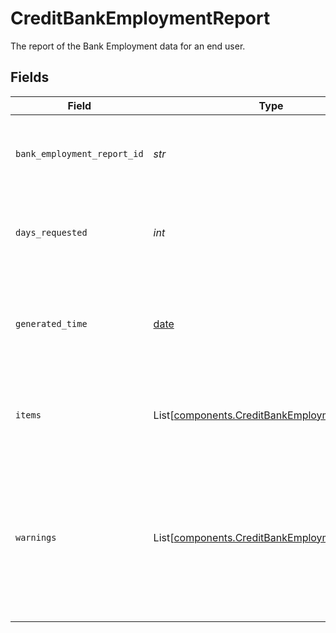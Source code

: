 # CreditBankEmploymentReport

The report of the Bank Employment data for an end user.


## Fields

| Field                                                                                                                                                            | Type                                                                                                                                                             | Required                                                                                                                                                         | Description                                                                                                                                                      |
| ---------------------------------------------------------------------------------------------------------------------------------------------------------------- | ---------------------------------------------------------------------------------------------------------------------------------------------------------------- | ---------------------------------------------------------------------------------------------------------------------------------------------------------------- | ---------------------------------------------------------------------------------------------------------------------------------------------------------------- |
| `bank_employment_report_id`                                                                                                                                      | *str*                                                                                                                                                            | :heavy_check_mark:                                                                                                                                               | The unique identifier associated with the Bank Employment Report.                                                                                                |
| `days_requested`                                                                                                                                                 | *int*                                                                                                                                                            | :heavy_check_mark:                                                                                                                                               | The number of days requested by the customer for the Bank Employment Report.                                                                                     |
| `generated_time`                                                                                                                                                 | [date](https://docs.python.org/3/library/datetime.html#date-objects)                                                                                             | :heavy_check_mark:                                                                                                                                               | The time when the Bank Employment Report was generated, in [ISO 8601](https://wikipedia.org/wiki/ISO_8601) format (e.g. "2018-04-12T03:32:11Z").                 |
| `items`                                                                                                                                                          | List[[components.CreditBankEmploymentItem](../../models/components/creditbankemploymentitem.md)]                                                                 | :heavy_check_mark:                                                                                                                                               | The list of Items in the report along with the associated metadata about the Item.                                                                               |
| `warnings`                                                                                                                                                       | List[[components.CreditBankEmploymentWarning](../../models/components/creditbankemploymentwarning.md)]                                                           | :heavy_check_mark:                                                                                                                                               | If data from the Bank Employment report was unable to be retrieved, the warnings will contain information about the error that caused the data to be incomplete. |